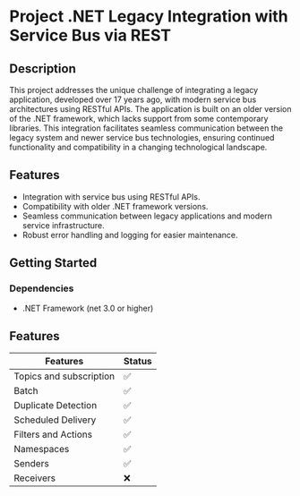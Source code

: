 # Project .NET Legacy Integration with Service Bus via REST

## Description
This project addresses the unique challenge of integrating a legacy application, developed over 17 years ago, with modern service bus architectures using RESTful APIs. The application is built on an older version of the .NET framework, which lacks support from some contemporary libraries. This integration facilitates seamless communication between the legacy system and newer service bus technologies, ensuring continued functionality and compatibility in a changing technological landscape.

## Features
- Integration with service bus using RESTful APIs.
- Compatibility with older .NET framework versions.
- Seamless communication between legacy applications and modern service infrastructure.
- Robust error handling and logging for easier maintenance.

## Getting Started
### Dependencies
- .NET Framework (net 3.0 or higher)

## Features

| Features    | Status |
| -------- | ------- |
| Topics and subscription  | ✅   |
| Batch | ✅   |
| Duplicate Detection   | ✅    |
| Scheduled Delivery    | ✅   |
| Filters and Actions   | ✅    |
| Namespaces   | ✅    |
| Senders   | ✅    |
| Receivers   | ❌    |



